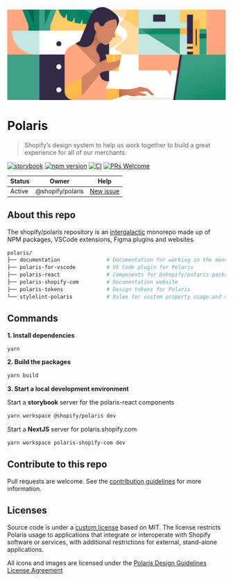 <div align="center">
<a href="https://polaris.shopify.com"><img width="705" src="https://github.com/Shopify/polaris/blob/b44d9f7075203748b7784bd61e88cba1e2d7acde/documentation/readme.jpg?raw=true" alt="Abstract illustration of a lady sitting with a hot drink in hand using a laptop" /></a>
</div>

# Polaris

> Shopify’s design system to help us work together to build a great experience for all of our merchants.

[![storybook](https://shields.io/badge/storybook-white?logo=storybook&style=flat)](https://storybook.polaris.shopify.com) [![npm version](https://img.shields.io/npm/v/@shopify/polaris.svg?label=@shopify/polaris)](https://www.npmjs.com/package/@shopify/polaris) [![CI](https://github.com/shopify/polaris/workflows/CI/badge.svg)](https://github.com/Shopify/polaris/actions?query=branch%3Amain) [![PRs Welcome](https://img.shields.io/badge/PRs-welcome-brightgreen.svg)](https://github.com/Shopify/polaris/blob/main/.github/CONTRIBUTING.md#your-first-pull-request)

| Status | Owner            | Help                                                       |
| ------ | ---------------- | ---------------------------------------------------------- |
| Active | @shopify/polaris | [New issue](https://github.com/Shopify/polaris/issues/new) |

## About this repo

The shopify/polaris repository is an [intergalactic](https://www.youtube.com/watch?v=qORYO0atB6g) monorepo made up of NPM packages, VSCode extensions, Figma plugins and websites.

```sh
polaris/
├── documentation               # Documentation for working in the monorepo
├── polaris-for-vscode          # VS Code plugin for Polaris
├── polaris-react               # Components for @shopify/polaris package
├── polaris-shopify-com         # Documentation website
├── polaris-tokens              # Design tokens for Polaris
└── stylelint-polaris           # Rules for custom property usage and mainline coverage
```

## Commands

**1. Install dependencies**

```sh
yarn
```

**2. Build the packages**

```sh
yarn build
```

**3. Start a local development environment**

Start a **storybook** server for the polaris-react components

```sh
yarn workspace @shopify/polaris dev
```

Start a **NextJS** server for polaris.shopify.com

```sh
yarn workspace polaris-shopify-com dev
```

## Contribute to this repo

Pull requests are welcome. See the [contribution guidelines](https://github.com/Shopify/polaris/blob/main/.github/CONTRIBUTING.md) for more information.

## Licenses

Source code is under a [custom license](https://github.com/Shopify/polaris/blob/main/LICENSE.md) based on MIT. The license restricts Polaris usage to applications that integrate or interoperate with Shopify software or services, with additional restrictions for external, stand-alone applications.

All icons and images are licensed under the [Polaris Design Guidelines License Agreement](https://polaris.shopify.com/legal/license)
